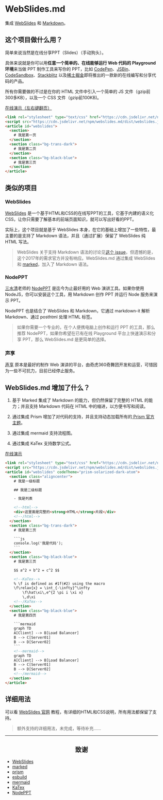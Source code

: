 # WebSlides.md

集成 [WebSlides](https://github.com/webslides/WebSlides) 和 [Markdown](https://github.com/markedjs/marked)。

## 这个项目做什么用？

简单来说当然是在线分享PPT（Slides）（手动狗头）。

具体来说就是你可以用**任意一个简单的、在线能够运行 Web 代码的 Playground 环境**来当做 PPT 制作工具来写你的 PPT，比如 [CodePen](https://codepen.io/)、[JSBin](https://jsbin.com/?html,js,output)、[CodeSandbox](https://codesandbox.io)、[Stackblitz](https://stackblitz.com/) 以及[稀土掘金](https://juejin.cn)即将推出的一款新的在线编写和分享代码的产品。

所有你需要做的不过是在你的 HTML 文件中引入一个简单的 JS 文件（gzip前300多KB），以及一个 CSS 文件（gzip前100KB)。

[在线演示（左右键翻页）](https://codepen.io/akira-cn/pen/gOoRmmR)
```html
<link rel="stylesheet" type="text/css" href="https://cdn.jsdelivr.net/npm/webslides.md/dist/webslides.css">
<script src="https://cdn.jsdelivr.net/npm/webslides.md/dist/webslides.js"></script>  
<article id="webslides">
  <section>
    # 我是第一页
  </section>
  <section class="bg-trans-dark">
    # 我是第二页
  </section>
  <section class="bg-black-blue">
    # 我是第三页
  </section>
</article>
```

## 类似的项目

### WebSlides

[WebSlides](https://github.com/webslides/WebSlides) 是一个基于HTML和CSS的在线写PPT的工具，它基于内建的语义化CSS，让你只需要了解基本的前端页面知识，就可以写出好看的PPT。

实际上，这个项目就是基于 WebSlides 本身，在它的基础上增加了一些特性，最主要的是支持了 Markdown 语法，并且（通过扩展）保留了 WebSlides 纯 HTML 写法。

> WebSlides 关于支持 Markdown 语法的讨论见[这个 issue](https://github.com/webslides/WebSlides/issues/11)，但遗憾的是，这个2017年的需求官方并没有响应。WebSlides.md 通过集成 WebSlides 和 [marked](https://github.com/markedjs/marked)，加入了 Markdown 语法。

### NodePPT

[三水清](https://github.com/ksky521)老师的 [NodePPT](https://github.com/ksky521/nodeppt) 是迄今为止最好用的 Web 演讲工具。如果你使用 NodeJS，你可以安装这个工具，用 Markdown 创作 PPT 并运行 Node 服务来演示 PPT。

NodePPT 也是结合了 WebSlides 和 Markdown，它通过 markdown-it 解析 Markdown、通过 posthtml 处理 HTML 标签。

> 如果你需要一个专业的，在个人便携电脑上创作和运行 PPT 的工具，那么推荐 NodePPT，如果你希望在已有在线 Playground 平台上快速演示和分享 PPT，那么 WebSlides.md 是更简单的选择。

### 声享

[声享](https://ppt.baomitu.com) 原本是最好的制作 Web 演讲的平台，由奇虎360奇舞团开发和运营，可惜因为一些不可抗力，目前已经停止服务。

## WebSlides.md 增加了什么？

1. 基于 Marked 集成了 Markdown 的能力，但仍然保留了完整的 HTML 的能力；并且支持 Markdown 代码在 HTML 中的缩进，以方便书写和阅读。

2. 通过集成 Prism 增加了对代码的支持，并且支持动态加载所有的[ Prism 官方主题](https://github.com/PrismJS/prism-themes/tree/master/themes)。

3. 通过集成 mermaid 支持流程图。

4. 通过集成 KaTex 支持数学公式。

[在线演示](https://codepen.io/akira-cn/pen/ZEvyKbG)
```html
<link rel="stylesheet" type="text/css" href="https://cdn.jsdelivr.net/npm/webslides.md/dist/webslides.css">
<script src="https://cdn.jsdelivr.net/npm/webslides.md/dist/webslides.js"></script>  
<article id="webslides" codeTheme="prism-solarized-dark-atom">
  <section class="aligncenter">
    # 我是一级标题

    ## 我是二级标题

    - 我是列表

    <!--html-->
    <div>这里面是完整的<strong>HTML</strong>片段</div>
    <!--/html-->
  </section>
  <section class="bg-trans-dark">
    # 我是第二页

    ```js
    console.log('我是代码');
    ```
  </section>
  <section class="bg-black-blue">
    # 我是第三页

    $$ a^2 + b^2 = c^2 $$

    <!--KaTex-->
    % \f is defined as #1f(#2) using the macro
    \f\relax{x} = \int_{-\infty}^\infty
        \f\hat\xi\,e^{2 \pi i \xi x}
        \,d\xi
    <!--/KaTex-->
  </section>
  <section class="bg-black-blue">
    # 我是第四页

    ```mermaid
    graph TD
    A[Client] --> B[Load Balancer]
    B --> C[Server01]
    B --> D[Server02]
    ```
    <!--mermaid-->
    graph TD
    A[Client] --> B[Load Balancer]
    B --> C[Server01]
    B --> D[Server02]
    <!--/mermaid-->
  </section>
</article>
```

## 详细用法

可以看 [WebSlides 官网](https://webslides.tv) 教程，有详细的HTML和CSS说明，所有用法都保留了支持。

> 额外支持的详细用法，未完成，等待补充……

---


<h2 align="center">致谢</h2>

- [WebSlides](https://github.com/webslides/WebSlides)
- [marked](https://github.com/markedjs/marked)
- [prism](https://github.com/PrismJS/prism)
- [esbuild](https://github.com/evanw/esbuild)
- [mermaid](https://github.com/mermaid-js/mermaid)
- [KaTex](https://github.com/KaTeX/KaTeX)
- [NodePPT](https://github.com/ksky521/nodeppt)
